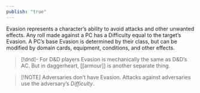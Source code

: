 ```yaml
---
publish: "true"
---
```

Evasion represents a character’s ability to avoid attacks and other unwanted effects. Any roll made against a PC has a Difficulty equal to the target’s Evasion. A PC’s base Evasion is determined by their class, but can be modified by domain cards, equipment, conditions, and other effects.

> [!dnd]- For D&D players
> Evasion is mechanically the same as D&D’s AC.
> But in daggerheart, [[armour]] is another separate thing.
>

> [!NOTE] Adversaries don’t have Evasion. Attacks against adversaries use the adversary’s *Difficulty*.
